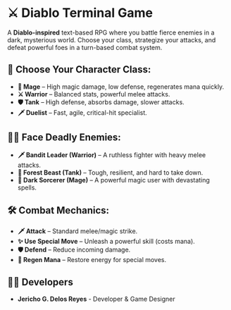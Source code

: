 # ⚔️ Diablo Terminal Game

A **Diablo-inspired** text-based RPG where you battle fierce enemies in a dark, mysterious world. Choose your class, strategize your attacks, and defeat powerful foes in a turn-based combat system.

## 🏹 Choose Your Character Class:
- **🧙 Mage** – High magic damage, low defense, regenerates mana quickly.
- **⚔️ Warrior** – Balanced stats, powerful melee attacks.
- **🛡️ Tank** – High defense, absorbs damage, slower attacks.
- **🗡️ Duelist** – Fast, agile, critical-hit specialist.

## 🏴‍☠️ Face Deadly Enemies:
- **🗡️ Bandit Leader (Warrior)** – A ruthless fighter with heavy melee attacks.
- **🐺 Forest Beast (Tank)** – Tough, resilient, and hard to take down.
- **🔮 Dark Sorcerer (Mage)** – A powerful magic user with devastating spells.

## 🛠️ Combat Mechanics:
- **🗡️ Attack** – Standard melee/magic strike.
- **✨ Use Special Move** – Unleash a powerful skill (costs mana).
- **🛡️ Defend** – Reduce incoming damage.
- **🔄 Regen Mana** – Restore energy for special moves.

## 👨‍💻 Developers

- **Jericho G. Delos Reyes** - Developer & Game Designer
